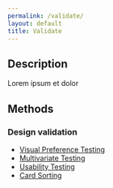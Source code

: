 ```yaml
---
permalink: /validate/
layout: default
title: Validate
---
```


## Description

Lorem ipsum et dolor

## Methods

### Design validation

- [Visual Preference Testing](../visual-preference-testing/)
- [Multivariate Testing](../multivariate-testing/)
- [Usability Testing](../usability-testing/)
- [Card Sorting](../card-sorting/)